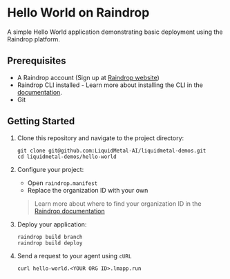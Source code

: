 # Hello World on Raindrop

A simple Hello World application demonstrating basic deployment using the Raindrop platform.

## Prerequisites

- A Raindrop account (Sign up at [Raindrop website](https://liquidmetal.ai/build))
- Raindrop CLI installed - Learn more about installing the CLI in the [documentation](https://docs.liquidmetal.ai/reference/getting-started/).
- Git

## Getting Started

1. Clone this repository and navigate to the project directory:
   ```shell
   git clone git@github.com:LiquidMetal-AI/liquidmetal-demos.git
   cd liquidmetal-demos/hello-world
   ```

2. Configure your project:
   - Open `raindrop.manifest`
   - Replace the organization ID with your own
   > Learn more about where to find your organization ID in the [Raindrop documentation](https://docs.liquidmetal.ai/reference/services/#http-activated-service)

3. Deploy your application:
   ```shell
   raindrop build branch
   raindrop build deploy
   ```

4. Send a request to your agent using `cURL`
    ```shell
   curl hello-world.<YOUR ORG ID>.lmapp.run
    ```